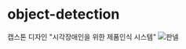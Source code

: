 # object-detection
캡스톤 디자인 "시각장애인을 위한 제품인식 시스템"
![판넬](https://github.com/hyobin0726/object-detection/assets/140376727/cf690419-a209-467f-a08f-f86c7192593f)
